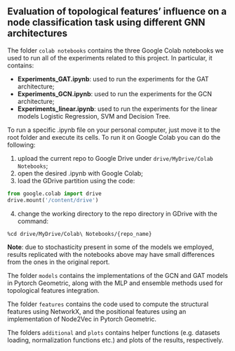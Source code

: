 ## Evaluation of topological features’ influence on a node classification task using different GNN architectures

The folder `colab notebooks` contains the three Google Colab notebooks we used to run all of the experiments related to this project. In particular, it contains:
* **Experiments_GAT.ipynb**: used to run the experiments for the GAT architecture;
* **Experiments_GCN.ipynb**: used to run the experiments for the GCN architecture;
* **Experiments_linear.ipynb**: used to run the experiments for the linear models Logistic Regression, SVM and Decision Tree.

To run a specific .ipynb file on your personal computer, just move it to the root folder and execute its cells.
To run it on Google Colab you can do the following:
1. upload the current repo to Google Drive under `drive/MyDrive/Colab Notebooks`;
2. open the desired .ipynb with Google Colab;
3. load the GDrive partition using the code:
```python
from google.colab import drive
drive.mount('/content/drive')
```
4. change the working directory to the repo directory in GDrive with the command:
```bash
%cd drive/MyDrive/Colab\ Notebooks/{repo_name}
```

**Note**: due to stochasticity present in some of the models we employed, results replicated with the notebooks above may have small differences from the ones in the original report.

The folder `models` contains the implementations of the GCN and GAT models in Pytorch Geometric, along with the MLP and ensemble methods used for topological features integration.

The folder `features` contains the code used to compute the structural features using NetworkX, and the positional features using an implementation of Node2Vec in Pytorch Geometric.

The folders `additional` and `plots` contains helper functions (e.g. datasets loading, normalization functions etc.) and plots of the results, respectively.
